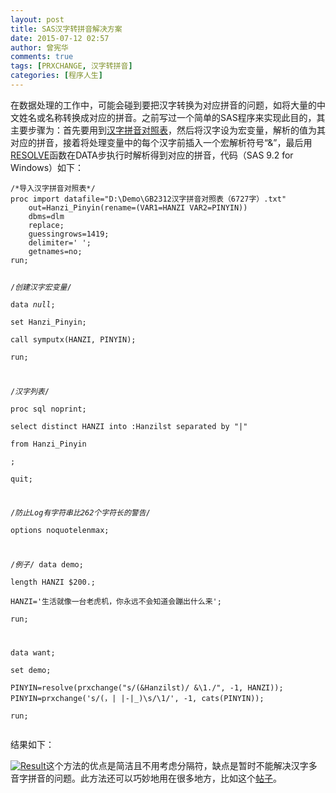 ```yaml
---
layout: post
title: SAS汉字转拼音解决方案
date: 2015-07-12 02:57
author: 曾宪华
comments: true
tags: [PRXCHANGE, 汉字转拼音]
categories: [程序人生]
---
```

<p>在数据处理的工作中，可能会碰到要把汉字转换为对应拼音的问题，如将大量的中文姓名或名称转换成对应的拼音。之前写过一个简单的SAS程序来实现此目的，其主要步骤为：首先要用到<span style="text-decoration: none;"><a href="http://www.xianhuazeng.com/cn/wp-content/uploads/2015/07/Hanzi_Pinyin.zip">汉字拼音对照表</a></span>，然后将汉字设为宏变量，解析的值为其对应的拼音，接着将处理变量中的每个汉字前插入一个宏解析符号“&amp;”，最后用<span style="text-decoration: none;"><a href="http://support.sas.com/documentation/cdl/en/mcrolref/61885/HTML/default/viewer.htm#a000210258.htm" target="_blank">RESOLVE</a></span>函数在DATA步执行时解析得到对应的拼音，代码（SAS 9.2 for Windows）如下：</p><pre><code>/*导入汉字拼音对照表*/                                                                  
proc import datafile="D:\Demo\GB2312汉字拼音对照表（6727字）.txt"                       
    out=Hanzi_Pinyin(rename=(VAR1=HANZI VAR2=PINYIN))                                  
    dbms=dlm                                                                           
    replace;                                                                           
    guessingrows=1419;                                                                 
    delimiter=' ';                                                                     
    getnames=no;                                                                       
run;          
                                                                         
/*创建汉字宏变量*/                                                                      
data _null_;                                                                           
    set Hanzi_Pinyin;                                                                  
    call symputx(HANZI, PINYIN);                                                       
run;         
                                                                          
/*汉字列表*/                                                                           
proc sql noprint;                                                                      
    select distinct HANZI into :Hanzilst separated by "|"                              
        from Hanzi_Pinyin                                                              
    ;                                                                                  
quit;                                                                                  
                                                                 
/*防止Log有字符串比262个字符长的警告*/                                                   
options noquotelenmax;                                                                 

/*例子*/
data demo;                                                                             
    length HANZI $200.;                                                                
    HANZI='生活就像一台老虎机，你永远不会知道会蹦出什么来';                                
run;                                                                                   
                                                 
data want;                                                                             
    set demo;                                                                          
    PINYIN=resolve(prxchange("s/(&amp;Hanzilst)/ &amp;\1./", -1, HANZI));
    PINYIN=prxchange('s/(，| |-|_)\s/\1/', -1, cats(PINYIN));                      
run;
</code></pre><p>结果如下：</p><p><a href="http://www.xianhuazeng.com/cn/wp-content/uploads/2015/07/Result.jpg"><img class="aligncenter size-full" src="http://www.xianhuazeng.com/cn/wp-content/uploads/2015/07/Result.jpg" alt="Result" /></a>这个方法的优点是简洁且不用考虑分隔符，缺点是暂时不能解决汉字多音字拼音的问题。此方法还可以巧妙地用在很多地方，比如这个<span style="text-decoration: none;"><a href="http://bbs.pinggu.org/thread-2328507-1-1.html" target="_blank">帖子</a></span>。</p>